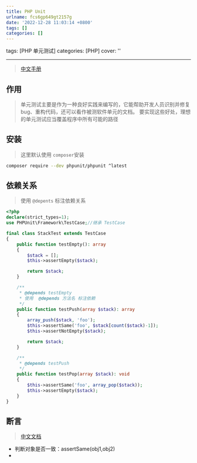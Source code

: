 ```yaml
---
title: PHP Unit
urlname: fcs6gp649gt2157g
date: '2022-12-28 11:03:14 +0800'
tags: []
categories: []
---
```


tags: [PHP 单元测试]
categories: [PHP]
cover: ''

---

> [中文手册](https://phpunit.readthedocs.io/zh_CN/latest/index.html)

## 作用

> 单元测试主要是作为一种良好实践来编写的，它能帮助开发人员识别并修复 bug、重构代码，还可以看作被测软件单元的文档。
> 要实现这些好处，理想的单元测试应当覆盖程序中所有可能的路径

## 安装

> 这里默认使用 `composer`安装

```bash
composer require --dev phpunit/phpunit ^latest
```

## 依赖关系

> 使用 `@depents` 标注依赖关系

```php
<?php
declare(strict_types=1);
use PHPUnit\Framework\TestCase;//继承 TestCase

final class StackTest extends TestCase
{
    public function testEmpty(): array
    {
        $stack = [];
        $this->assertEmpty($stack);

        return $stack;
    }

    /**
     * @depends testEmpty
     * 使用  @depends 方法名 标注依赖
     */
    public function testPush(array $stack): array
    {
        array_push($stack, 'foo');
        $this->assertSame('foo', $stack[count($stack)-1]);
        $this->assertNotEmpty($stack);

        return $stack;
    }

    /**
     * @depends testPush
     */
    public function testPop(array $stack): void
    {
        $this->assertSame('foo', array_pop($stack));
        $this->assertEmpty($stack);
    }
}
```

## 断言

> [中文文档](https://phpunit.readthedocs.io/zh_CN/latest/assertions.html)

- 判断对象是否一致：assertSame(obj1,obj2)
-
